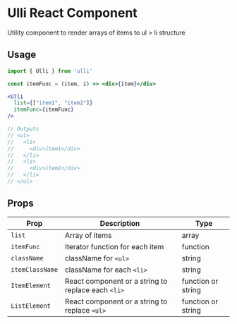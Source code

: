 # Ulli React Component
Utility component to render arrays of items to ul > li structure

## Usage 

```jsx
import { Ulli } from 'ulli'

const itemFunc = (item, i) => <div>{item}</div>

<Ulli
  list={["item1", "item2"]}
  itemFunc={itemFunc}
/>

// Outputs
// <ul>
//   <li>
//     <div>item1</div>
//   </li>
//   <li>
//     <div>item2</div>
//   </li>
// </ul>
```

## Props
| Prop | Description | Type |
| --- | --- | --- |
| `list` | Array of items | array |
| `itemFunc` | Iterator function for each item | function |
| `className` | className for `<ul>` | string |
| `itemClassName` | className for each `<li>` | string |
| `ItemElement` | React component or a string to replace each `<li>`  | function or string |
| `ListElement` | React component or a string to replace `<ul>` | function or string |